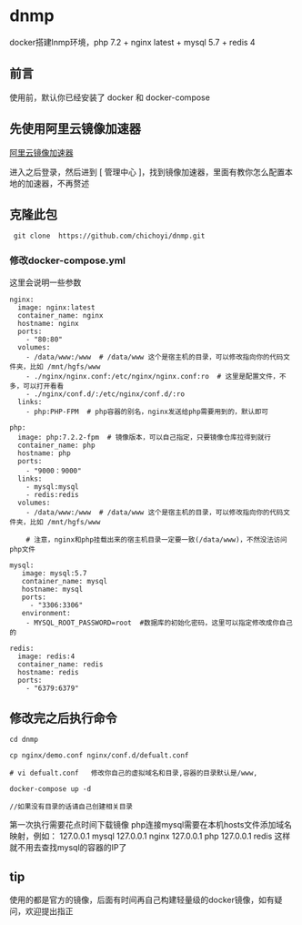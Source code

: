 # dnmp
docker搭建lnmp环境，php 7.2 + nginx latest + mysql 5.7 + redis 4

## 前言
  使用前，默认你已经安装了 docker 和 docker-compose

## 先使用阿里云镜像加速器
 
 [阿里云镜像加速器](https://dev.aliyun.com)
 
 进入之后登录，然后进到 [ 管理中心 ]，找到镜像加速器，里面有教你怎么配置本地的加速器，不再赘述
  
 ##  克隆此包
  
     git clone  https://github.com/chichoyi/dnmp.git

### 修改docker-compose.yml

 这里会说明一些参数
 
    nginx:
      image: nginx:latest
      container_name: nginx
      hostname: nginx
      ports:
        - "80:80"
      volumes:
        - /data/www:/www  # /data/www 这个是宿主机的目录，可以修改指向你的代码文件夹，比如 /mnt/hgfs/www
        - ./nginx/nginx.conf:/etc/nginx/nginx.conf:ro  # 这里是配置文件，不多，可以打开看看
        - ./nginx/conf.d/:/etc/nginx/conf.d/:ro
      links:
        - php:PHP-FPM  # php容器的别名，nginx发送给php需要用到的，默认即可
    
    php:
      image: php:7.2.2-fpm  # 镜像版本，可以自己指定，只要镜像仓库拉得到就行
      container_name: php
      hostname: php
      ports:
        - "9000：9000"
      links:
        - mysql:mysql
        - redis:redis
      volumes:
        - /data/www:/www  # /data/www 这个是宿主机的目录，可以修改指向你的代码文件夹，比如 /mnt/hgfs/www
        
        # 注意，nginx和php挂载出来的宿主机目录一定要一致(/data/www)，不然没法访问php文件
    
    mysql:
       image: mysql:5.7
       container_name: mysql
       hostname: mysql
       ports:
         - "3306:3306"
       environment:
        - MYSQL_ROOT_PASSWORD=root  #数据库的初始化密码，这里可以指定修改成你自己的
    
    redis:
      image: redis:4
      container_name: redis
      hostname: redis
      ports:
        - "6379:6379"
   
   
 ## 修改完之后执行命令
  
    cd dnmp

    cp nginx/demo.conf nginx/conf.d/defualt.conf

    # vi defualt.conf   修改你自己的虚拟域名和目录,容器的目录默认是/www,
    
    docker-compose up -d
    
    //如果没有目录的话请自己创建相关目录
    
 第一次执行需要花点时间下载镜像
 php连接mysql需要在本机hosts文件添加域名映射，例如：
 127.0.0.1 mysql
 127.0.0.1 nginx
 127.0.0.1 php
 127.0.0.1 redis
 这样就不用去查找mysql的容器的IP了
 
 ## tip
 
   使用的都是官方的镜像，后面有时间再自己构建轻量级的docker镜像，如有疑问，欢迎提出指正
   
